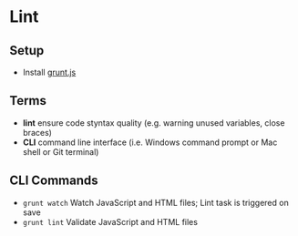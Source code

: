 # Lint
## Setup
* Install [grunt.js](http://gruntjs.com/getting-started)

## Terms
* **lint** ensure code styntax quality (e.g. warning unused variables, close braces)
* **CLI** command line interface (i.e. Windows command prompt or Mac shell or Git terminal)

## CLI Commands
* `grunt watch` Watch JavaScript and HTML files; Lint task is triggered on save
* `grunt lint` Validate JavaScript and HTML files

